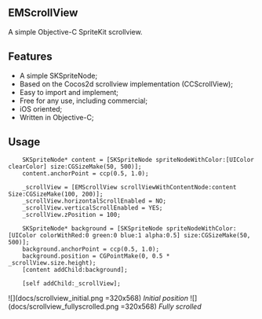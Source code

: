 EMScrollView
-----------------------
A simple Objective-C SpriteKit scrollview.

Features
-----------------------
- A simple SKSpriteNode;
- Based on the Cocos2d scrollview implementation (CCScrollView);
- Easy to import and implement;
- Free for any use, including commercial;
- iOS oriented;
- Written in Objective-C;

Usage
-----------------------
        SKSpriteNode* content = [SKSpriteNode spriteNodeWithColor:[UIColor clearColor] size:CGSizeMake(50, 500)];
        content.anchorPoint = ccp(0.5, 1.0);
        
        _scrollView = [EMScrollView scrollViewWithContentNode:content Size:CGSizeMake(100, 200)];
        _scrollView.horizontalScrollEnabled = NO;
        _scrollView.verticalScrollEnabled = YES;
        _scrollView.zPosition = 100;
        
        SKSpriteNode* background = [SKSpriteNode spriteNodeWithColor:[UIColor colorWithRed:0 green:0 blue:1 alpha:0.5] size:CGSizeMake(50, 500)];
        background.anchorPoint = ccp(0.5, 1.0);
        background.position = CGPointMake(0, 0.5 * _scrollView.size.height);
        [content addChild:background];
        
        [self addChild:_scrollView];
        
![](docs/scrollview_initial.png =320x568)
*Initial position*
![](docs/scrollview_fullyscrolled.png =320x568)
*Fully scrolled*
